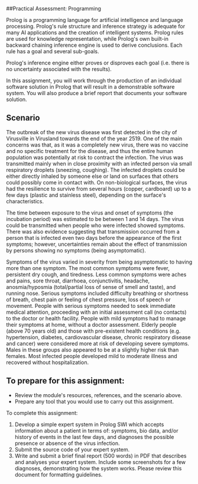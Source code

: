 ##Practical Assessment: Programming

Prolog is a programming language for artificial intelligence and language processing. Prolog's rule structure and inference strategy is adequate for many AI applications and the creation of intelligent systems. Prolog rules are used for knowledge representation, while Prolog's own built-in backward chaining inference engine is used to derive conclusions. Each rule has a goal and several sub-goals.

Prolog's inference engine either proves or disproves each goal (i.e. there is no uncertainty associated with the results).

In this assignment, you will work through the production of an individual software solution in Prolog that will result in a demonstrable software system. You will also produce a brief report that documents your software solution.

## Scenario

The outbreak of the new virus disease was first detected in the city of Virusville in Virusland towards the end of the year 2519. One of the main concerns was that, as it was a completely new virus, there was no vaccine and no specific treatment for the disease, and thus the entire human population was potentially at risk to contract the infection. The virus was transmitted mainly when in close proximity with an infected person via small respiratory droplets (sneezing, coughing). The infected droplets could be either directly inhaled by someone else or land on surfaces that others could possibly come in contact with. On non-biological surfaces, the virus had the resilience to survive from several hours (copper, cardboard) up to a few days (plastic and stainless steel), depending on the surface's characteristics.

The time between exposure to the virus and onset of symptoms (the incubation period) was estimated to be between 1 and 14 days. The virus could be transmitted when people who were infected showed symptoms. There was also evidence suggesting that transmission occurred from a person that is infected even two days before the appearance of the first symptoms; however, uncertainties remain about the effect of transmission by persons showing no symptoms (being asymptomatic).

Symptoms of the virus varied in severity from being asymptomatic to having more than one symptom. The most common symptoms were fever, persistent dry cough, and tiredness. Less common symptoms were aches and pains, sore throat, diarrhoea, conjunctivitis, headache, anosmia/hyposmia (total/partial loss of sense of smell and taste), and running nose. Serious symptoms included difficulty breathing or shortness of breath, chest pain or feeling of chest pressure, loss of speech or movement. People with serious symptoms needed to seek immediate medical attention, proceeding with an initial assessment call (no contacts) to the doctor or health facility. People with mild symptoms had to manage their symptoms at home, without a doctor assessment. Elderly people (above 70 years old) and those with pre-existent health conditions (e.g. hypertension, diabetes, cardiovascular disease, chronic respiratory disease and cancer) were considered more at risk of developing severe symptoms. Males in these groups also appeared to be at a slightly higher risk than females. Most infected people developed mild to moderate illness and recovered without hospitalization.

## To prepare for this assignment:

* Review the module's resources, references, and the scenario above.
* Prepare any tool that you would use to carry out this assignment.

To complete this assignment:

1. Develop a simple expert system in Prolog SWI which accepts information about a patient in terms of: symptoms, bio data, and/or history of events in the last few days, and diagnoses the possible presence or absence of the virus infection.
2. Submit the source code of your expert system.
3. Write and submit a brief final report (500 words) in PDF that describes and analyses your expert system. Include some screenshots for a few diagnoses, demonstrating how the system works. Please review this document for formatting guidelines.

